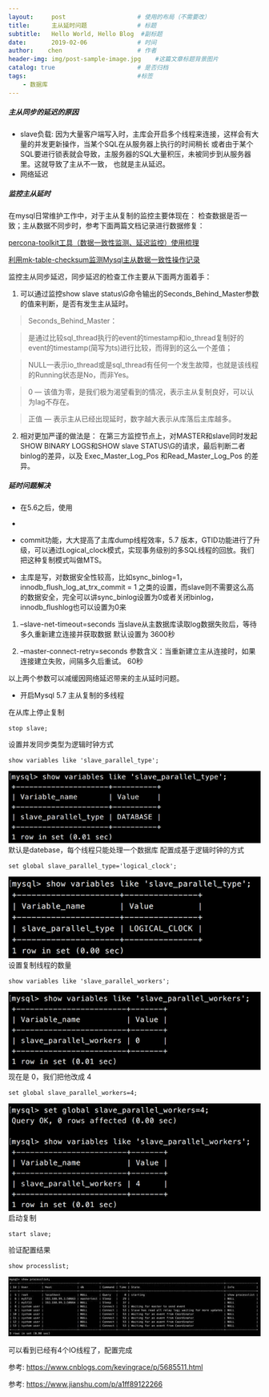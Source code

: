```yaml
---
layout:     post                    # 使用的布局（不需要改）
title:      主从延时问题              # 标题 
subtitle:   Hello World, Hello Blog  #副标题
date:       2019-02-06              # 时间
author:    chen                     # 作者
header-img: img/post-sample-image.jpg    #这篇文章标题背景图片
catalog: true                       # 是否归档
tags:                               #标签
    - 数据库
---
```



##### 主从同步的延迟的原因


- slave负载: 
 因为大量客户端写入时，主库会开启多个线程来连接，这样会有大量的并发更新操作，当某个SQL在从服务器上执行的时间稍长 或者由于某个SQL要进行锁表就会导致，主服务器的SQL大量积压，未被同步到从服务器里。这就导致了主从不一致， 也就是主从延迟。
- 网络延迟 



##### 监控主从延时


在mysql日常维护工作中，对于主从复制的监控主要体现在：
检查数据是否一致；主从数据不同步时，参考下面两篇文档记录进行数据修复：

[percona-toolkit工具（数据一致性监测、延迟监控）使用梳理](http://www.cnblogs.com/kevingrace/p/6278200.html)

[利用mk-table-checksum监测Mysql主从数据一致性操作记录](http://www.cnblogs.com/kevingrace/p/6278200.html)


监控主从同步延迟，同步延迟的检查工作主要从下面两方面着手：
1. 可以通过监控show slave status\G命令输出的Seconds_Behind_Master参数的值来判断，是否有发生主从延时。

> Seconds_Behind_Master：

> 是通过比较sql_thread执行的event的timestamp和io_thread复制好的event的timestamp(简写为ts)进行比较，而得到的这么一个差值；

>  NULL—表示io_thread或是sql_thread有任何一个发生故障，也就是该线程的Running状态是No，而非Yes。

>  0 — 该值为零，是我们极为渴望看到的情况，表示主从复制良好，可以认为lag不存在。

>  正值 — 表示主从已经出现延时，数字越大表示从库落后主库越多。

2. 相对更加严谨的做法是：
在第三方监控节点上，对MASTER和slave同时发起SHOW BINARY LOGS和SHOW slave STATUS\G的请求，最后判断二者binlog的差异，以及 Exec_Master_Log_Pos 和Read_Master_Log_Pos 的差异。



##### 延时问题解决


- 在5.6之后，使用
- 
-  commit功能，大大提高了主库dump线程效率，5.7 版本，GTID功能进行了升级，可以通过Logical_clock模式，实现事务级别的多SQL线程的回放。我们把这种复制模式叫做MTS。



- 主库是写，对数据安全性较高，比如sync_binlog=1，innodb_flush_log_at_trx_commit = 1 之类的设置，而slave则不需要这么高的数据安全，完全可以讲sync_binlog设置为0或者关闭binlog，innodb_flushlog也可以设置为0来

1. –slave-net-timeout=seconds 
当slave从主数据库读取log数据失败后，等待多久重新建立连接并获取数据 默认设置为 3600秒

1. –master-connect-retry=seconds 
参数含义：当重新建立主从连接时，如果连接建立失败，间隔多久后重试。 60秒 

以上两个参数可以减缓因网络延迟带来的主从延时问题。


- 开启Mysql 5.7 主从复制的多线程

在从库上停止复制

```
stop slave;
```

设置并发同步类型为逻辑时钟方式

```
show variables like 'slave_parallel_type';
```

![image](/img/逻辑时钟.png)
默认是datebase，每个线程只能处理一个数据库
配置成基于逻辑时钟的方式

```
set global slave_parallel_type='logical_clock';
```

 ![image](/img/逻辑时钟2.png)
设置复制线程的数量

```
show variables like 'slave_parallel_workers';
```

![image](/img/逻辑时钟3.png)
现在是 0，我们把他改成 4

```
set global slave_parallel_workers=4;
```

![image](/img/逻辑时钟4.png)
启动复制

```
start slave;
```

验证配置结果

```
show processlist;
```
![image](/img/逻辑时钟5.jpg)

可以看到已经有4个IO线程了，配置完成
 














参考: https://www.cnblogs.com/kevingrace/p/5685511.html

参考: https://www.jianshu.com/p/a1ff89122266
